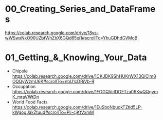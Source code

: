 # 00_Creating_Series_and_DataFrames<br>
https://colab.research.google.com/drive/18vs-wWSwxNkO90UZbtWhZbX6GQd65ei1#scrollTo=YhuGDhdGVMoB <br>

# 01_Getting_&_Knowing_Your_Data<br>
- Chipole<br>
https://colab.research.google.com/drive/1CKJDK9ShHUKrWX13QiCIm8OQQyWzmU6K#scrollTo=nbU1cDRjVb-R <br>
- Occupation<br>
https://colab.research.google.com/drive/1FOGQVcIDOETza09KwQQgymK_mraVWtDn <br>
- World Food Facts<br>
https://colab.research.google.com/drive/1EuSboNbuokTZtid5LP-kWgogJakZtuud#scrollTo=Pli-cjKtVxmM
